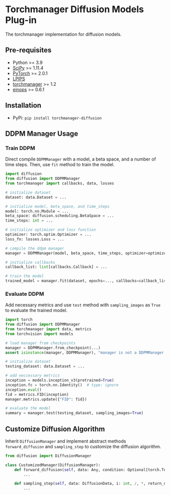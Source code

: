 # Torchmanager Diffusion Models Plug-in
The torchmanager implementation for diffusion models.

## Pre-requisites
* Python >= 3.9
* [SciPy](https://www.scipy.org) >= 1.11.4
* [PyTorch](https://pytorch.org) >= 2.0.1
* [LPIPS](https://github.com/richzhang/PerceptualSimilarity)
* [torchmanager](https://github.com/kisonho/torchmanager) >= 1.2
* [einops](https://github.com/arogozhnikov/einops) >= 0.6.1

## Installation
* PyPi: `pip install torchmanager-diffusion`

## DDPM Manager Usage
### Train DDPM
Direct compile `DDPMManager` with a model, a beta space, and a number of time steps. Then, use `fit` method to train the model.

```python
import diffusion
from diffusion import DDPMManager
from torchmanager import callbacks, data, losses

# initialize dataset
dataset: data.Dataset = ...

# initialize model, beta_space, and time_steps
model: torch.nn.Module = ...
beta_space: diffusion.scheduling.BetaSpace = ...
time_steps: int = ...

# initialize optimizer and loss function
optimizer: torch.optim.Optimizer = ...
loss_fn: losses.Loss = ...

# compile the ddpm manager
manager = DDPMManager(model, beta_space, time_steps, optimizer=optimizer, loss_fn=loss_fn)

# initialize callbacks
callback_list: list[callbacks.Callback] = ...

# train the model
trained_model = manager.fit(dataset, epochs=..., callbacks=callback_list)
```

### Evaluate DDPM
Add necessary metrics and use `test` method with `sampling_images` as `True` to evaluate the trained model.

```python
import torch
from diffusion import DDPMManager
from torchmanager import data, metrics
from torchvision import models

# load manager from checkpoints
manager = DDPMManager.from_checkpoint(...)
assert isinstance(manager, DDPMManager), "manager is not a DDPMManager."

# initialize dataset
testing_dataset: data.Dataset = ...

# add neccessary metrics
inception = models.inception_v3(pretrained=True)
inception.fc = torch.nn.Identity()  # type: ignore
inception.eval()
fid = metrics.FID(inception)
manager.metrics.update({"FID": fid})

# evaluate the model
summary = manager.test(testing_dataset, sampling_images=True)
```

## Customize Diffusion Algorithm
Inherit `DiffusionManager` and implement abstract methods `forward_diffusion` and `sampling_step` to customize the diffusion algorithm.

```python
from diffusion import DiffusionManager

class CustomizedManager(DiffusionManager):
    def forward_diffusion(self, data: Any, condition: Optional[torch.Tensor] = None, t: Optional[torch.Tensor] = None) -> tuple[Any, torch.Tensor]:
        ...

    def sampling_step(self, data: DiffusionData, i: int, /, *, return_noise: bool = False) -> Union[torch.Tensor, tuple[torch.Tensor, torch.Tensor]]:
        ...
```
